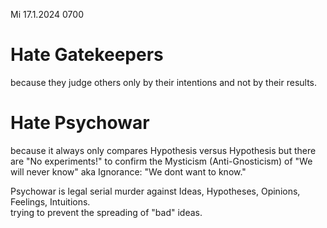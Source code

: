 Mi 17.1.2024 0700

# Hate Gatekeepers

because they judge others
only by their intentions
and not by their results.

# Hate Psychowar

because it always
only compares
Hypothesis versus Hypothesis
but there are
"No experiments!"
to confirm the Mysticism
(Anti-Gnosticism) of
"We will never know"
aka Ignorance:
"We dont want to know."

Psychowar is legal serial murder
against Ideas, Hypotheses,
Opinions, Feelings, Intuitions.  
trying to prevent the spreading
of "bad" ideas.
